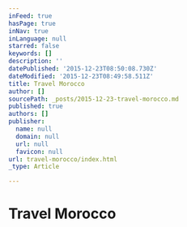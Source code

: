 ```yaml
---
inFeed: true
hasPage: true
inNav: true
inLanguage: null
starred: false
keywords: []
description: ''
datePublished: '2015-12-23T08:50:08.730Z'
dateModified: '2015-12-23T08:49:58.511Z'
title: Travel Morocco
author: []
sourcePath: _posts/2015-12-23-travel-morocco.md
published: true
authors: []
publisher:
  name: null
  domain: null
  url: null
  favicon: null
url: travel-morocco/index.html
_type: Article

---
```

# Travel Morocco